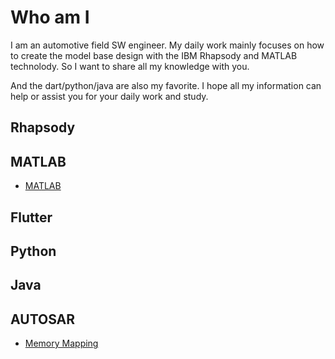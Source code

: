 # Who am I

I am an automotive field SW engineer. My daily work mainly focuses on how to create the model base design with the IBM Rhapsody and MATLAB technolody. So I want to share all my knowledge with you.

And the dart/python/java are also my favorite. I hope all my information can help or assist you for your daily work and study.

## Rhapsody

## MATLAB

* [MATLAB](MATLAB/index.md)

## Flutter

## Python

## Java

## AUTOSAR

* [Memory Mapping](AUTOSAR/memory_mapping.md)
